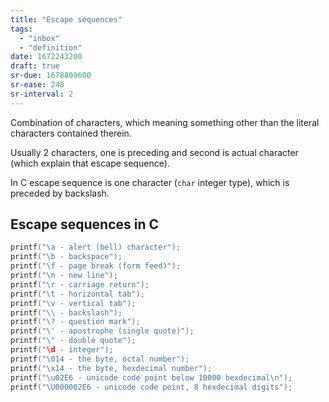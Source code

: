 ```yaml
---
title: "Escape sequences"
tags:
  - "inbox"
  - "definition"
date: 1672243200
draft: true
sr-due: 1678809600
sr-ease: 248
sr-interval: 2
---
```


Combination of characters, which meaning something other than the literal
characters contained therein.

Usually 2 characters, one is preceding and second is actual character (which
explain that escape sequence).

In C escape sequence is one character (`char` integer type), which is preceded
by backslash.

## Escape sequences in C

```c
printf("\a - alert (bell) character");
printf("\b - backspace");
printf("\f - page break (form feed)");
printf("\n - new line");
printf("\r - carriage return");
printf("\t - horizontal tab");
printf("\v - vertical tab");
printf("\\ - backslash");
printf("\? - question mark");
printf("\' - apostrophe (single quote)");
printf("\" - double quote");
printf("\d - integer");
printf("\014 - the byte, octal number");
printf("\x14 - the byte, hexdecimal number");
printf("\u02E6 - unicode code point below 10000 hexdecimal\n");
printf("\U000002E6 - unicode code point, 8 hexdecimal digits");
```
